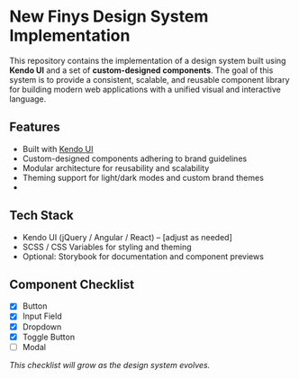 # New Finys Design System Implementation

This repository contains the implementation of a design system built using **Kendo UI** and a set of **custom-designed components**.
The goal of this system is to provide a consistent, scalable, and reusable component library for building modern web applications with a unified visual and interactive language.

## Features

- Built with [Kendo UI](https://www.telerik.com/kendo-ui)
- Custom-designed components adhering to brand guidelines
- Modular architecture for reusability and scalability
- Theming support for light/dark modes and custom brand themes
- 
## Tech Stack

- Kendo UI (jQuery / Angular / React) – [adjust as needed]
- SCSS / CSS Variables for styling and theming
- Optional: Storybook for documentation and component previews

## Component Checklist

- [x] Button
- [x] Input Field
- [x] Dropdown
- [x] Toggle Button
- [ ] Modal

_This checklist will grow as the design system evolves._
